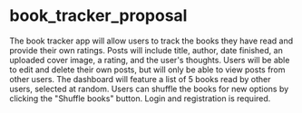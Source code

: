 # book_tracker_proposal

The book tracker app will allow users to track the books they have read and provide their own ratings. Posts will include title, author, date finished, an uploaded cover image, a rating, and the user's thoughts. Users will be able to edit and delete their own posts, but will only be able to view posts from other users. The dashboard will feature a list of 5 books read by other users, selected at random. Users can shuffle the books for new options by clicking the "Shuffle books" button. Login and registration is required.
